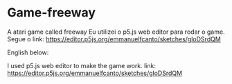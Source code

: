 # Game-freeway
A atari game called freeway
Eu utilizei o p5.js web editor para rodar o game. Segue o link: https://editor.p5js.org/emmanuelfcanto/sketches/gloDSrdQM

English below: 

I used p5.js web editor to make the game work. link: https://editor.p5js.org/emmanuelfcanto/sketches/gloDSrdQM
